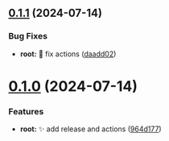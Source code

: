 ## [0.1.1](https://github.com/ljtang2009/open-browser-monorepo/compare/v0.1.0...v0.1.1) (2024-07-14)


### Bug Fixes

* **root:** :bug: fix actions ([daadd02](https://github.com/ljtang2009/open-browser-monorepo/commit/daadd023bf7647c31f1454a9365bfc3ab8498fe1))

# [0.1.0](https://github.com/ljtang2009/open-browser-monorepo/compare/v0.0.1...v0.1.0) (2024-07-14)


### Features

* **root:** :sparkles: add release and actions ([964d177](https://github.com/ljtang2009/open-browser-monorepo/commit/964d177197b5eeaff5f0764e67aeada7d2e7700b))
